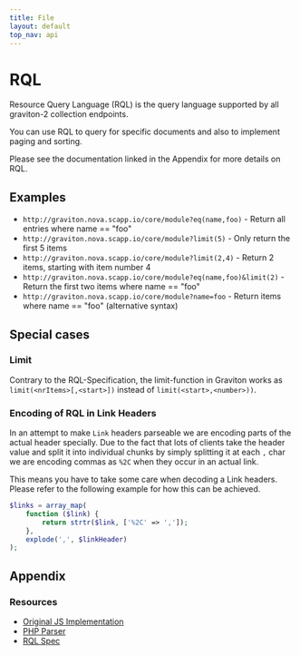 ```yaml
---
title: File
layout: default
top_nav: api
---
```


# RQL

Resource Query Language (RQL) is the query language supported by all graviton-2 collection endpoints.

You can use RQL to query for specific documents and also to implement paging and sorting.

Please see the documentation linked in the Appendix for more details on RQL.

## Examples

* ``http://graviton.nova.scapp.io/core/module?eq(name,foo)`` - Return all entries where name == "foo"
* ``http://graviton.nova.scapp.io/core/module?limit(5)`` - Only return the first 5 items
* ``http://graviton.nova.scapp.io/core/module?limit(2,4)`` - Return 2 items, starting with item number 4
* ``http://graviton.nova.scapp.io/core/module?eq(name,foo)&limit(2)`` - Return the first two items where name == "foo"
* ``http://graviton.nova.scapp.io/core/module?name=foo`` - Return items where name == "foo" (alternative syntax)

## Special cases

### Limit
Contrary to the RQL-Specification, the limit-function in Graviton works as ``limit(<nrItems>[,<start>])`` instead of ``limit(<start>,<number>))``.


### Encoding of RQL in Link Headers

In an attempt to make ``Link`` headers parseable we are encoding parts of the actual header specially. Due to the fact that lots of clients take the header value and split it into individual chunks by simply splitting it at each ``,`` char we are encoding commas as ``%2C`` when they occur in an actual link.

This means you have to take some care when decoding a Link headers. Please refer to the following example for how this can be achieved.

```php
$links = array_map(
    function ($link) {
        return strtr($link, ['%2C' => ',']);
    },
    explode(',', $linkHeader)
);
```

## Appendix
### Resources

* [Original JS Implementation](https://github.com/persvr/rql)
* [PHP Parser](https://github.com/xiag-ag/rql-parser)
* [RQL Spec](https://doc.apsstandard.org/2.1/spec/rql/)
